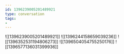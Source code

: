 ```yaml
---
id: 1396239005201489921
type: conversation
tags:
- 
---
```

![[1396239005201489921]]
![[1396244158659039236]]
![[1396352531194806273]]
![[1396504054755250176]]
![[1396577136031399936]]

